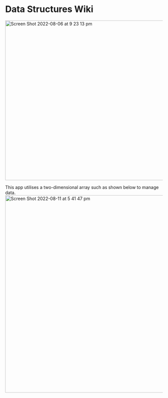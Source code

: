 # Data Structures Wiki
<img width="510" alt="Screen Shot 2022-08-06 at 9 23 13 pm" src="https://user-images.githubusercontent.com/99381522/183250887-e4d26899-f688-4bb1-b9bb-b5668bf1982b.png">

This app utilises a two-dimensional array such as shown below to manage data.
<img width="630" alt="Screen Shot 2022-08-11 at 5 41 47 pm" src="https://user-images.githubusercontent.com/99381522/184106558-68e67661-b410-48f9-98ea-648a843025b2.png">
